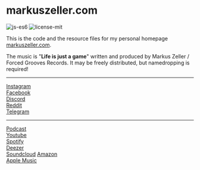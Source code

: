 # markuszeller.com

![js-es6](https://img.shields.io/badge/javascript-es6-blue)
![license-mit](https://img.shields.io/badge/license-MIT-green)

This is the code and the resource files for my personal homepage [markuszeller.com](https://markuszeller.com).

The music is "**Life is just a game**" written and produced by Markus Zeller / Forced Grooves Records. It may be freely distributed, but namedropping is required!

---

[Instagram](https://www.instagram.com/markuszeller/)  
[Facebook](https://www.facebook.com/markus.zeller.private)  
[Discord](https://discord.gg/qnYxa6q)   
[Reddit](https://www.reddit.com/user/markuszeller)  
[Telegram](https://telegram.me/markuszeller)

---

[Podcast](https://itunes.apple.com/de/podcast/dj-n-4cer-promo-podcast/id323879840?l=en&mt=2)  
[Youtube](https://www.youtube.com/playlist?list=PL9B5E1B5F9712127A)  
[Spotify](https://open.spotify.com/artist/2Tzmp2LceoFOr9n2hZ7C2L)  
[Deezer](https://www.deezer.com/en/artist/13317899)  
[Soundcloud](https://soundcloud.com/dj-n-4cer)
[Amazon](https://www.amazon.com/s?k=Markus+Zeller+Music+Forced+Grooves+Records&i=digital-music&ref=nb_sb_noss)  
[Apple Music](https://music.apple.com/de/artist/markus-zeller/437816491?l=en)

